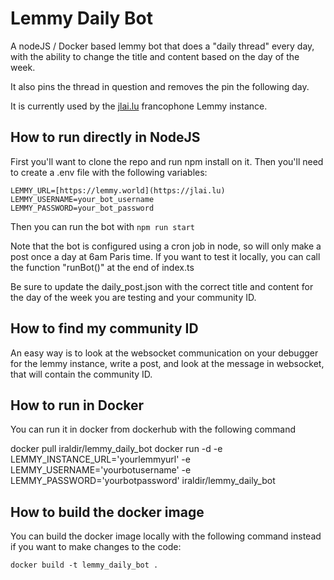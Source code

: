 # Lemmy Daily Bot

A nodeJS / Docker based lemmy bot that does a "daily thread" every day, with the ability to change the title and content based on the day of the week.

It also pins the thread in question and removes the pin the following day.

It is currently used by the [jlai.lu](https://jlai.lu) francophone Lemmy instance.

## How to run directly in NodeJS

First you'll want to clone the repo and run npm install on it. Then you'll need to create a .env file with the following variables:

```
LEMMY_URL=[https://lemmy.world](https://jlai.lu)
LEMMY_USERNAME=your_bot_username
LEMMY_PASSWORD=your_bot_password
```
    
Then you can run the bot with `npm run start`

Note that the bot is configured using a cron job in node, so will only make a post once a day at 6am Paris time. If you want to test it locally, you can call the function "runBot()" at the end of index.ts

Be sure to update the daily_post.json with the correct title and content for the day of the week you are testing and your community ID.

## How to find my community ID
An easy way is to look at the websocket communication on your debugger for the lemmy instance, write a post, and look at the message in websocket, that will contain the community ID.

## How to run in Docker
You can run it in docker from dockerhub with the following command

docker pull iraldir/lemmy_daily_bot
docker run -d -e LEMMY_INSTANCE_URL='yourlemmyurl' -e LEMMY_USERNAME='yourbotusername' -e LEMMY_PASSWORD='yourbotpassword' iraldir/lemmy_daily_bot

## How to build the docker image
You can build the docker image locally with the following command instead if you want to make changes to the code:

```
docker build -t lemmy_daily_bot .
```
